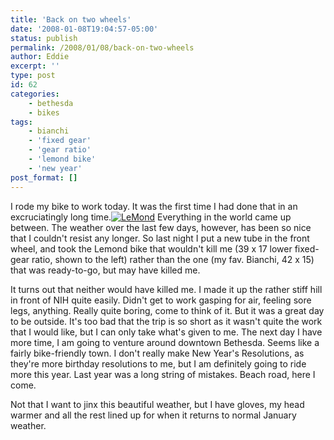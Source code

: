 ```yaml
---
title: 'Back on two wheels'
date: '2008-01-08T19:04:57-05:00'
status: publish
permalink: /2008/01/08/back-on-two-wheels
author: Eddie
excerpt: ''
type: post
id: 62
categories:
    - bethesda
    - bikes
tags:
    - bianchi
    - 'fixed gear'
    - 'gear ratio'
    - 'lemond bike'
    - 'new year'
post_format: []
---
```

I rode my bike to work today. It was the first time I had done that in an excruciatingly long time.[![LeMond](http://farm2.static.flickr.com/1249/532591704_41e00e0652_m.jpg "LeMond")](http://farm2.static.flickr.com/1249/532591704_41e00e0652_b.jpg "LeMond fixie") Everything in the world came up between. The weather over the last few days, however, has been so nice that I couldn't resist any longer. So last night I put a new tube in the front wheel, and took the Lemond bike that wouldn't kill me (39 x 17 lower fixed-gear ratio, shown to the left) rather than the one (my fav. Bianchi, 42 x 15) that was ready-to-go, but may have killed me.

It turns out that neither would have killed me. I made it up the rather stiff hill in front of NIH quite easily. Didn't get to work gasping for air, feeling sore legs, anything. Really quite boring, come to think of it. But it was a great day to be outside. It's too bad that the trip is so short as it wasn't quite the work that I would like, but I can only take what's given to me. The next day I have more time, I am going to venture around downtown Bethesda. Seems like a fairly bike-friendly town. I don't really make New Year's Resolutions, as they're more birthday resolutions to me, but I am definitely going to ride more this year. Last year was a long string of mistakes. Beach road, here I come.

Not that I want to jinx this beautiful weather, but I have gloves, my head warmer and all the rest lined up for when it returns to normal January weather.